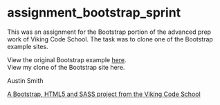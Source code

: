 assignment_bootstrap_sprint
===========================

This was an assignment for the Bootstrap portion of the advanced prep work of Viking Code School. The task was to clone one of the Bootstrap example sites.

View the original Bootstrap example <a href="http://getbootstrap.com/examples/jumbotron/" target="_blank">here</a>.<br>
View my clone of the Bootstrap site here.

Austin Smith

[A Bootstrap, HTML5 and SASS project from the Viking Code School](http://www.vikingcodeschool.com)
